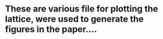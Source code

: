 # These are various file for plotting the lattice, were used to generate the figures in the paper....

